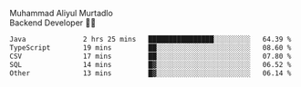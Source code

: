Muhammad Aliyul Murtadlo
<br>
Backend Developer 👨‍💻
<br>
<!--START_SECTION:waka-->

```txt
Java              2 hrs 25 mins   ████████████████░░░░░░░░░   64.39 %
TypeScript        19 mins         ██░░░░░░░░░░░░░░░░░░░░░░░   08.60 %
CSV               17 mins         ██░░░░░░░░░░░░░░░░░░░░░░░   07.80 %
SQL               14 mins         █▓░░░░░░░░░░░░░░░░░░░░░░░   06.52 %
Other             13 mins         █▓░░░░░░░░░░░░░░░░░░░░░░░   06.14 %
```

<!--END_SECTION:waka-->
